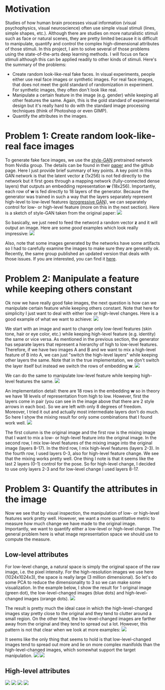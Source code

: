 # Motivation
Studies of how human brain processes visual information (visual psychophysics, visual neuroscience) often use simple visual stimuli (lines, simple shapes, etc.). Although there are studies on more naturalistic stimuli such as face or natural scenes, they are pretty limited because it is difficult to manipulate, quantify and control the complex high-dimensional attributes of those stimuli. In this project, I aim to solve several of those problems using the state-of-the-arts deep learning methods. I will focus on face stimuli although this can be applied readily to other kinds of stimuli. Here's the summary of the problems:
* Create random look-like-real fake faces. In visual experiments, people either use real face images or synthetic images. For real face images, that does not meet the gold standard of randomization in experiment. For synthetic images, they often don't look like real.
* Manipulate a certain feature in the image (e.g. gender) while keeping all other features the same. Again, this is the gold standard of experimental design but it's really hard to do with the standard image processing techniques (think of Photoshop or even GIMP).
* Quantify the attributes in the images.

# Problem 1: Create random look-like-real face images
To generate fake face images, we use the [style-GAN](https://github.com/NVlabs/stylegan) pretrained network from Nvidia group. The details can be found in their [paper](https://arxiv.org/abs/1812.04948) and the github page. Here I just provide brief summary of key points. A key point in this GAN network is that the latent vector **z** (1x256) is not fed directly to the network but it first goes through a mapping network (fully-connected dense layers) that outputs an embedding representation **w** (18x256). Importantly, each row of **w** is fed directly to 18 layers of the generator. Because the generator was trained in such a way that the layers separately represent high-level to low-level features ([progressive GAN](https://arxiv.org/abs/1710.10196)), we can separately control for low- or high-level feature (more on this in the next section). Here is a sketch of style-GAN taken from the original paper: 
![](/figures/stylegan_base.PNG)

So basically, we just need to feed the netword a random vector **z** and it will output an image. Here are some *good* examples which look really impressive:
![](/figures/example_fake_face.PNG)

Also, note that some images generated by the networks have some artifacts so I had to carefully examine the images to make sure they are generally ok. Recently, the same group published an updated version that deals with those issues. If you are interested, you can find it [here](https://github.com/NVlabs/stylegan2).

# Problem 2: Manipulate a feature while keeping others constant
Ok now we have really good fake images, the next question is how can we manipulate certain feature while keeping others constant. Note that here for simplicity I just want to deal with either low or high-level changes. Here is a good example of what we want to achieve:
![](/figures/face_manipulation.PNG)

We start with an image and want to change only low-level features (skin tone, hair or eye color, etc.) while keeping high-level feature (e.g. identity) the same or vice versa. As mentioned in the previous section, the generator has separate layers that represent a hierarchy of high to low-level features. Therefore, if we have two images A and B and we want to mix a high-level feature of B into A, we can just "switch the high-level layers" while keeping other layers the same. Note that in the true implementation, we don't switch the layer itself but instead we switch the rows of embedding **w**.
![](/figures/stylegan_high.PNG)

We can do the same to manipulate low-level feature while keeping high-level features the same.
![](/figures/stylegan_low.PNG)

An implementation detail: there are 18 rows in the embedding **w** so in theory we have 18 levels of representation from high to low. However, first the layers come in pair (you can see in the image above that there are 2 style arrows in each box). So we are left with only 8 degrees of freedom. Moreover, I tried it out and actually most intermediate layers don't do much. So here I show the mixing result for only some combinations that I found work well. 
![](/figures/example_face_mixing.png)

The first column is the original image and the first row is the mixing image that I want to mix a low- or high-level feature into the original image. In the second row, I mix low-level features of the mixing image into the original image (layers 8-17). In the third row, I mix high-level features (layers 2-3). In the fourth row, I used layers 0-3, also for high-level feature change. We see that the mixing works pretty well. One thing I note is that it seems like the last 2 layers (0-1) control for the pose. So for high-level change, I decided to use only layers 2-3 and for low-level change I used layers 8-17.

# Problem 3: Quantify the attributes in the image
Now we see that by visual inspection, the manipulation of low- or high-level features work pretty well. However, we want a more quantitative metric to measure how much change we have made to the original image. Importantly, we want to quantify either a low-level or high-level change. The general problem here is what image representation space we should use to compute the measure. 

## Low-level attributes
For low-level change, a natural space is simply the original space of the raw image, i.e. the pixel intensity. For the high-resolution images we use here (1024x1024x3), the space is really large (3 million dimensional). So let's do some PCA to reduce the dimensionality to 3 so we can make some visualization. In the example below, I show the result for 1 original image (green dot), the low-level-changed images (blue dots) and high-level-changed images (orange dots).
![](/figures/example_pixelDiff_pca.png)

The result is pretty much the ideal case in which the high-level-changed images stay pretty close to the original and they tend to clutter around a small region. On the other hand, the low-level-changed images are farther away from the original and they tend to spread out a lot. However, this pattern is not that clear when we look at more examples:
![](/figures/example_lowlevel_pca_more.png)

It seems like the only thing that seems to hold is that low-level-changed images tend to spread out more and lie on more complex manifolds than the high-level-changed images, which somewhat support the target manipulation.
![](/figures/l2_lowChange.png)
![](/figures/histogram_low_high_flip.png)

## High-level attributes
![](/figures/facenet_architecture.PNG)
![](/figures/example_facenet_pca.png)
![](/figures/example_facenet_pca_more.png)
![](/figures/l2_highChange.png)




